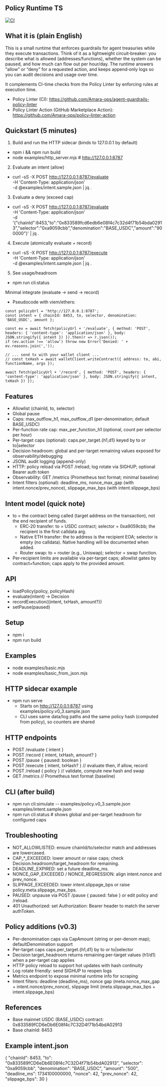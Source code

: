 ## Policy Runtime TS

[![CI](https://github.com/Amara-ops/policy-runtime-ts/actions/workflows/ci.yml/badge.svg)](https://github.com/Amara-ops/policy-runtime-ts/actions/workflows/ci.yml)

## What it is (plain English)
This is a small runtime that enforces guardrails for agent treasuries while they execute transactions. Think of it as a lightweight circuit‑breaker: you describe what is allowed (addresses/functions), whether the system can be paused, and how much can flow out per hour/day. The runtime answers “allow” or “deny” for a requested action, and keeps append‑only logs so you can audit decisions and usage over time.

It complements CI-time checks from the Policy Linter by enforcing rules at execution time.
- Policy Linter (CI): https://github.com/Amara-ops/agent-guardrails-policy-linter
- Policy Linter Action (GitHub Marketplace Action): https://github.com/Amara-ops/policy-linter-action

## Quickstart (5 minutes)
1) Build and run the HTTP sidecar (binds to 127.0.0.1 by default)
- npm i && npm run build
- node examples/http_server.mjs  # http://127.0.0.1:8787

2) Evaluate an intent (allow)
- curl -sS -X POST http://127.0.0.1:8787/evaluate \
  -H 'Content-Type: application/json' \
  -d @examples/intent.sample.json | jq .

3) Evaluate a deny (exceed cap)
- curl -sS -X POST http://127.0.0.1:8787/evaluate \
  -H 'Content-Type: application/json' \
  -d '{"chainId":8453,"to":"0x833589fcd6edb6e08f4c7c32d4f71b54bda02913","selector":"0xa9059cbb","denomination":"BASE_USDC","amount":"900000"}' | jq .

4) Execute (atomically evaluate + record)
- curl -sS -X POST http://127.0.0.1:8787/execute \
  -H 'Content-Type: application/json' \
  -d @examples/intent.sample.json | jq .

5) See usage/headroom
- npm run cli:status

Minimal integrate (evaluate → send → record)
- Pseudocode with viem/ethers:

```
const policyUrl = 'http://127.0.0.1:8787';
const intent = { chainId: 8453, to, selector, denomination: 'BASE_USDC', amount };

const ev = await fetch(policyUrl + '/evaluate', { method: 'POST', headers: { 'content-type': 'application/json' }, body: JSON.stringify({ intent }) }).then(r => r.json());
if (ev.action !== 'allow') throw new Error('Denied: ' + ev.reasons.join(','));

// ... send tx with your wallet client ...
// const txHash = await walletClient.writeContract({ address: to, abi, functionName, args });

await fetch(policyUrl + '/record', { method: 'POST', headers: { 'content-type': 'application/json' }, body: JSON.stringify({ intent, txHash }) });
```

## Features
- Allowlist (chainId, to, selector)
- Global pause
- Caps: max_outflow_h1, max_outflow_d1 (per-denomination; default BASE_USDC)
- Per-function rate cap: max_per_function_h1 (optional, count per selector per hour)
- Per-target caps (optional): caps.per_target.{h1,d1} keyed by to or to|selector
- Decision headroom: global and per-target remaining values exposed for observability/debugging
- JSONL audit logging (append-only)
- HTTP: policy reload via POST /reload; log rotate via SIGHUP; optional Bearer auth token
- Observability: GET /metrics (Prometheus text format; minimal baseline)
- Intent filters (optional): deadline_ms, nonce_max_gap (with intent.nonce/prev_nonce), slippage_max_bps (with intent.slippage_bps)

## Intent model (quick note)
- to = the contract being called (target address on the transaction), not the end recipient of funds.
  - ERC‑20 transfer: to = USDC contract; selector = 0xa9059cbb; the recipient is the first calldata arg.
  - Native ETH transfer: the to address is the recipient EOA; selector is empty (no calldata). Native handling will be documented when added.
  - Router swap: to = router (e.g., Uniswap); selector = swap function.
- Per‑recipient limits are available via per‑target caps; allowlist gates by contract+function; caps apply to the provided amount.

## API
- loadPolicy(policy, policyHash)
- evaluate(intent) -> Decision
- recordExecution({intent, txHash, amount?})
- setPause(paused)

## Setup
- npm i
- npm run build

## Examples
- node examples/basic.mjs
- node examples/basic_from_json.mjs

## HTTP sidecar example
- npm run serve
  - Starts on http://127.0.0.1:8787 using examples/policy.v0_3.sample.json
  - CLI uses same data/log paths and the same policy hash (computed from policy), so counters are shared

## HTTP endpoints
- POST /evaluate { intent }
- POST /record { intent, txHash, amount? }
- POST /pause { paused: boolean }
- POST /execute { intent, txHash? }  // evaluate then, if allow, record
- POST /reload { policy } // validate, compute new hash and swap
- GET /metrics // Prometheus text format (baseline)

## CLI (after build)
- npm run cli:simulate -- examples/policy.v0_3.sample.json examples/intent.sample.json
- npm run cli:status  # shows global and per-target headroom for configured caps

## Troubleshooting
- NOT_ALLOWLISTED: ensure chainId/to/selector match and addresses are lowercased.
- CAP_*_EXCEEDED: lower amount or raise caps; check Decision.headroom/target_headroom for remaining.
- DEADLINE_EXPIRED: set a future deadline_ms.
- NONCE_GAP_EXCEEDED / NONCE_REGRESSION: align intent.nonce and prev_nonce.
- SLIPPAGE_EXCEEDED: lower intent.slippage_bps or raise policy.meta.slippage_max_bps.
- PAUSED: unpause via POST /pause { paused: false } or edit policy and /reload.
- 401 Unauthorized: set Authorization: Bearer <token> header to match the server authToken.

## Policy additions (v0.3)
- Per-denomination caps via CapAmount (string or per-denom map); defaultDenomination support
- Per-target caps caps.per_target.{h1,d1} by to or to|selector
- Decision target_headroom returns remaining per-target values (h1/d1) when a per-target cap applies
- HTTP policy reload to support hot updates with hash continuity
- Log rotate friendly: send SIGHUP to reopen logs
- Metrics endpoint to expose minimal runtime info for scraping
- Intent filters: deadline (deadline_ms), nonce gap (meta.nonce_max_gap + intent.nonce/prev_nonce), slippage limit (meta.slippage_max_bps + intent.slippage_bps)

## References
- Base mainnet USDC (BASE_USDC) contract: 0x833589fCD6eDb6E08f4c7C32D4f71b54bdA02913
- Base chainId: 8453

## Example intent.json
{
  "chainId": 8453,
  "to": "0x833589fCD6eDb6E08f4c7C32D4f71b54bdA02913",
  "selector": "0xa9059cbb",
  "denomination": "BASE_USDC",
  "amount": "500",
  "deadline_ms": 1734100000000,
  "nonce": 42,
  "prev_nonce": 42,
  "slippage_bps": 30
}
